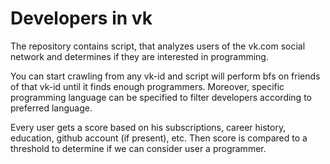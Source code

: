 # Developers in vk

The repository contains script, that analyzes users of the vk.com social network and determines if they are interested in programming.

You can start crawling from any vk-id and script will perform bfs on friends of that vk-id until it finds enough programmers. Moreover, specific programming language can be specified to filter developers according to preferred language. 

Every user gets a score based on his subscriptions, career history, education, github account (if present), etc. Then score is compared to a threshold to determine if we can consider user a programmer. 
